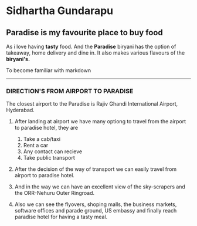 # Sidhartha Gundarapu

## Paradise is my favourite place to buy food

As i love having **tasty** food. And the **Paradise** biryani has the option of takeaway, home delivery and dine in. It also makes various flavours of the **biryani's.**

To become familiar with markdown


---



### DIRECTION'S FROM AIRPORT TO PARADISE

The closest airport to the Paradise is Rajiv Ghandi International Airport, Hyderabad.

1. After landing at airport we have many optiong to travel from the airport to paradise hotel, they are

   1. Take a cab/taxi
   2. Rent a car
   3. Any contact can recieve
   4. Take public transport
2. After the decision of the way of transport we can easily travel from airport to  paradise hotel.
3. And in the way we can have an excellent view of the sky-scrapers and the ORR-Nehuru Outer Ringroad.
4. Also we can see the flyovers, shoping malls, the business markets, software offices and parade ground, US embassy and finally reach paradise hotel for having a tasty meal.
